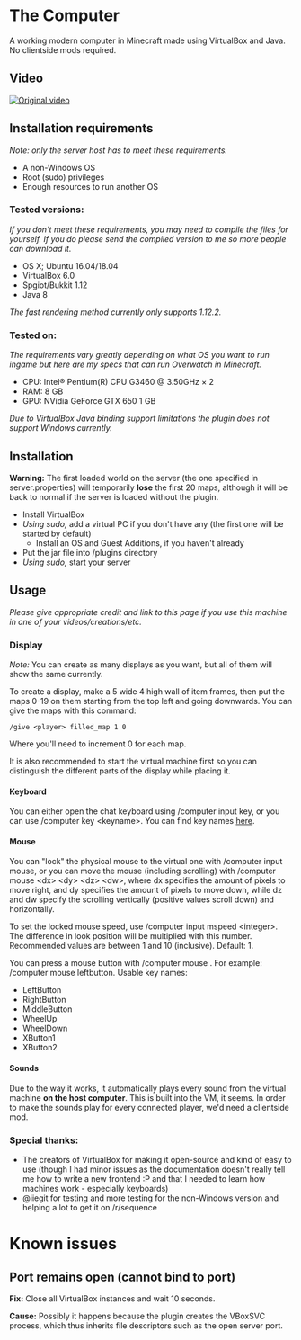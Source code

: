 # The Computer
A working modern computer in Minecraft made using VirtualBox and Java. No clientside mods required.

## Video

[![Original video](https://img.youtube.com/vi/VxSyDfxPd3s/0.jpg)](https://www.youtube.com/watch?v=VxSyDfxPd3s)

## Installation requirements
*Note: only the server host has to meet these requirements.*

* A non-Windows OS
* Root (sudo) privileges
* Enough resources to run another OS

### Tested versions:
*If you don't meet these requirements, you may need to compile the files for yourself. If you do please send the compiled version to me so more people can download it.*

* OS X; Ubuntu 16.04/18.04
* VirtualBox 6.0
* Spgiot/Bukkit 1.12
* Java 8

*The fast rendering method currently only supports 1.12.2.*

### Tested on:
*The requirements vary greatly depending on what OS you want to run ingame but here are my specs that can run Overwatch in Minecraft.*

* CPU: Intel® Pentium(R) CPU G3460 @ 3.50GHz × 2
* RAM: 8 GB
* GPU: NVidia GeForce GTX 650 1 GB

*Due to VirtualBox Java binding support limitations the plugin does not support Windows currently.*

## Installation
**Warning:** The first loaded world on the server (the one specified in server.properties) will temporarily **lose** the first 20 maps, although it will be back to normal if the server is loaded without the plugin.

* Install VirtualBox
* *Using sudo,* add a virtual PC if you don't have any (the first one will be started by default)
    * Install an OS and Guest Additions, if you haven't already
* Put the jar file into <server>/plugins directory
* *Using sudo,* start your server

## Usage
*Please give appropriate credit and link to this page if you use this machine in one of your videos/creations/etc.*

### Display
*Note:* You can create as many displays as you want, but all of them will show the same currently.

To create a display, make a 5 wide 4 high wall of item frames, then put the maps 0-19 on them starting from the top left and going downwards. You can give the maps with this command:

    /give <player> filled_map 1 0

Where you'll need to increment 0 for each map.

It is also recommended to start the virtual machine first so you can distinguish the different parts of the display while placing it.

#### Keyboard
You can either open the chat keyboard using /computer input key, or you can use /computer key \<keyname\>. You can find key names [here](https://github.com/NorbiPeti/VirtualComputer/blob/directvb/VirtualComputer/src/sznp/virtualcomputer/Scancode.java).

#### Mouse
You can "lock" the physical mouse to the virtual one with /computer input mouse, or you can move the mouse (including scrolling) with /computer mouse \<dx\> \<dy\> \<dz\> \<dw\>, where dx specifies the amount of pixels to move right, and dy specifies the amount of pixels to move down, while dz and dw specify the scrolling vertically (positive values scroll down) and horizontally.

To set the locked mouse speed, use /computer input mspeed \<integer\>. The difference in look position will be multiplied with this number. Recommended values are between 1 and 10 (inclusive). Default: 1.

You can press a mouse button with /computer mouse <buttonname>. For example: /computer mouse leftbutton. Usable key names:
* LeftButton
* RightButton
* MiddleButton
* WheelUp
* WheelDown
* XButton1
* XButton2

#### Sounds
Due to the way it works, it automatically plays every sound from the virtual machine **on the host computer**. This is built into the VM, it seems. In order to make the sounds play for every connected player, we'd need a clientside mod.

### Special thanks:
* The creators of VirtualBox for making it open-source and kind of easy to use (though I had minor issues as the documentation doesn't really tell me how to write a new frontend :P and that I needed to learn how machines work - especially keyboards)
* @iiegit for testing and more testing for the non-Windows version and helping a lot to get it on /r/sequence

# Known issues
## Port remains open (cannot bind to port)
**Fix:** Close all VirtualBox instances and wait 10 seconds.

**Cause:** Possibly it happens because the plugin creates the VBoxSVC process, which thus inherits file descriptors such as the open server port.
